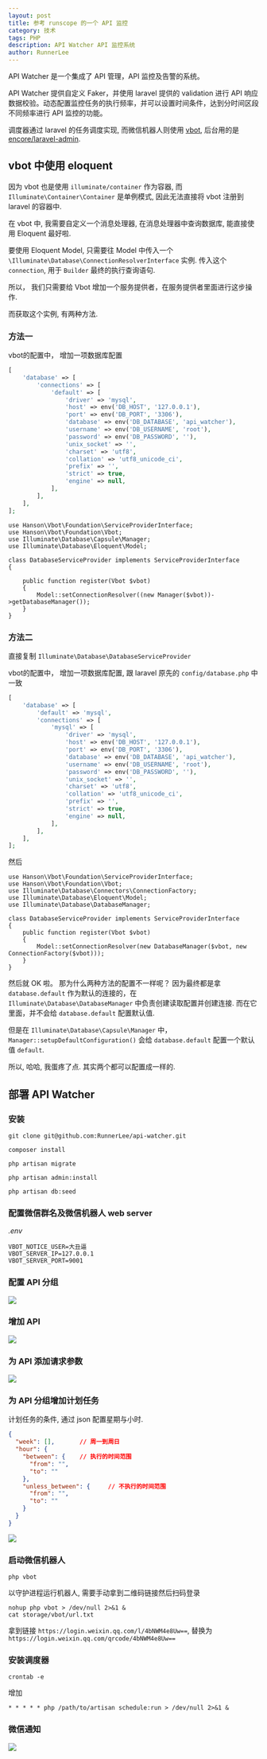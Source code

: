 ```yaml
---
layout: post
title: 参考 runscope 的一个 API 监控
category: 技术
tags: PHP
description: API Watcher API 监控系统
author: RunnerLee
---
```


API Watcher 是一个集成了 API 管理，API 监控及告警的系统。

API Watcher 提供自定义 Faker，并使用 laravel 提供的 validation 进行 API 响应数据校验。动态配置监控任务的执行频率，并可以设置时间条件，达到分时间区段不同频率进行 API 监控的功能。

调度器通过 laravel 的任务调度实现, 而微信机器人则使用 [vbot](https://github.com/HanSon/vbot), 后台用的是 [encore/laravel-admin](https://github.com/z-song/laravel-admin).


## vbot 中使用 eloquent

因为 vbot 也是使用 `illuminate/container` 作为容器, 而 `Illuminate\Container\Container` 是单例模式, 因此无法直接将 vbot 注册到 laravel 的容器中.

在 vbot 中, 我需要自定义一个消息处理器, 在消息处理器中查询数据库, 能直接使用 Eloquent 最好啦.

要使用 Eloquent Model, 只需要往 Model 中传入一个 `\Illuminate\Database\ConnectionResolverInterface` 实例. 传入这个 `connection`, 用于 `Builder` 最终的执行查询语句.

所以， 我们只需要给 Vbot 增加一个服务提供者，在服务提供者里面进行这步操作.

而获取这个实例, 有两种方法.

### 方法一
vbot的配置中， 增加一项数据库配置
```php
[
    'database' => [
        'connections' => [
            'default' => [
                'driver' => 'mysql',
                'host' => env('DB_HOST', '127.0.0.1'),
                'port' => env('DB_PORT', '3306'),
                'database' => env('DB_DATABASE', 'api_watcher'),
                'username' => env('DB_USERNAME', 'root'),
                'password' => env('DB_PASSWORD', ''),
                'unix_socket' => '',
                'charset' => 'utf8',
                'collation' => 'utf8_unicode_ci',
                'prefix' => '',
                'strict' => true,
                'engine' => null,
            ],
        ],
    ],
];
```

```
use Hanson\Vbot\Foundation\ServiceProviderInterface;
use Hanson\Vbot\Foundation\Vbot;
use Illuminate\Database\Capsule\Manager;
use Illuminate\Database\Eloquent\Model;

class DatabaseServiceProvider implements ServiceProviderInterface
{

    public function register(Vbot $vbot)
    {
        Model::setConnectionResolver((new Manager($vbot))->getDatabaseManager());
    }
}

```

### 方法二
直接复制 `Illuminate\Database\DatabaseServiceProvider`

vbot的配置中， 增加一项数据库配置, 跟 laravel 原先的 `config/database.php` 中一致
```php
[
    'database' => [
        'default' => 'mysql',
        'connections' => [
            'mysql' => [
                'driver' => 'mysql',
                'host' => env('DB_HOST', '127.0.0.1'),
                'port' => env('DB_PORT', '3306'),
                'database' => env('DB_DATABASE', 'api_watcher'),
                'username' => env('DB_USERNAME', 'root'),
                'password' => env('DB_PASSWORD', ''),
                'unix_socket' => '',
                'charset' => 'utf8',
                'collation' => 'utf8_unicode_ci',
                'prefix' => '',
                'strict' => true,
                'engine' => null,
            ],
        ],
    ],
];
```

然后
```
use Hanson\Vbot\Foundation\ServiceProviderInterface;
use Hanson\Vbot\Foundation\Vbot;
use Illuminate\Database\Connectors\ConnectionFactory;
use Illuminate\Database\Eloquent\Model;
use Illuminate\Database\DatabaseManager;

class DatabaseServiceProvider implements ServiceProviderInterface
{
    public function register(Vbot $vbot)
    {
        Model::setConnectionResolver(new DatabaseManager($vbot, new ConnectionFactory($vbot)));
    }
}
```

然后就 OK 啦。 那为什么两种方法的配置不一样呢？
因为最终都是拿 `database.default` 作为默认的连接的，在 `Illuminate\Database\DatabaseManager` 中负责创建读取配置并创建连接. 而在它里面，并不会给 `database.default` 配置默认值.

但是在 `Illuminate\Database\Capsule\Manager` 中，`Manager::setupDefaultConfiguration()` 会给 `database.default` 配置一个默认值 `default`.

所以, 哈哈, 我蛋疼了点. 其实两个都可以配置成一样的.


## 部署 API Watcher

### 安装
```
git clone git@github.com:RunnerLee/api-watcher.git

composer install

php artisan migrate

php artisan admin:install

php artisan db:seed
```

### 配置微信群名及微信机器人 web server
*.env*
```
VBOT_NOTICE_USER=大丑逼
VBOT_SERVER_IP=127.0.0.1
VBOT_SERVER_PORT=9001
```

### 配置 API 分组
![](http://oupjptv0d.bkt.gdipper.com//image/github/api-watcher/DeepinScrot-4918.png)

### 增加 API
![](http://oupjptv0d.bkt.gdipper.com//image/github/api-watcher/DeepinScrot-0002.png)

### 为 API 添加请求参数
![](http://oupjptv0d.bkt.gdipper.com//image/github/api-watcher/DeepinScrot-0133.png)

### 为 API 分组增加计划任务
计划任务的条件, 通过 json 配置星期与小时.
```json
{
  "week": [],       // 周一到周日
  "hour": {
    "between": {    // 执行的时间范围
      "from": "",
      "to": ""
    },
    "unless_between": {     // 不执行的时间范围
      "from": "",
      "to": ""
    }
  }
}
```
![](http://oupjptv0d.bkt.gdipper.com//image/github/api-watcher/DeepinScrot-0435.png)

### 启动微信机器人
```
php vbot
```
以守护进程运行机器人, 需要手动拿到二维码链接然后扫码登录
```
nohup php vbot > /dev/null 2>&1 &
cat storage/vbot/url.txt
```
拿到链接 `https://login.weixin.qq.com/l/4bNWM4e8Uw==`, 替换为 `https://login.weixin.qq.com/qrcode/4bNWM4e8Uw==`


### 安装调度器
```
crontab -e
```
增加
```
* * * * * php /path/to/artisan schedule:run > /dev/null 2>&1 &
```

### 微信通知
![](http://oupjptv0d.bkt.gdipper.com//image/github/api-watcher/TIM%E6%88%AA%E5%9B%BE20170815122216.png)
